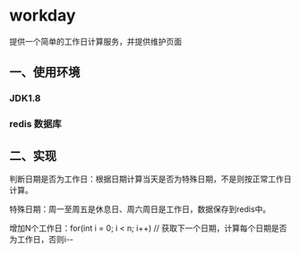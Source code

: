# workday
提供一个简单的工作日计算服务，并提供维护页面

## 一、使用环境

### JDK1.8
### redis 数据库

## 二、实现

判断日期是否为工作日：根据日期计算当天是否为特殊日期，不是则按正常工作日计算。

特殊日期：周一至周五是休息日、周六周日是工作日，数据保存到redis中。

增加N个工作日：for(int i = 0; i < n; i++) // 获取下一个日期，计算每个日期是否为工作日，否则i--
